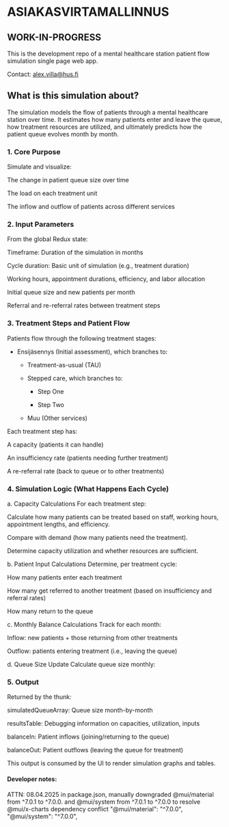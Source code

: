 # ASIAKASVIRTAMALLINNUS

## WORK-IN-PROGRESS

This is the development repo of a mental healthcare station patient flow simulation single page web app.

Contact: alex.villa@hus.fi

## What is this simulation about?

The simulation models the flow of patients through a mental healthcare station over time. It estimates how many patients enter and leave the queue, how treatment resources are utilized, and ultimately predicts how the patient queue evolves month by month.

### 1. Core Purpose

Simulate and visualize:

The change in patient queue size over time

The load on each treatment unit

The inflow and outflow of patients across different services

### 2. Input Parameters

From the global Redux state:

Timeframe: Duration of the simulation in months

Cycle duration: Basic unit of simulation (e.g., treatment duration)

Working hours, appointment durations, efficiency, and labor allocation

Initial queue size and new patients per month

Referral and re-referral rates between treatment steps

### 3. Treatment Steps and Patient Flow

Patients flow through the following treatment stages:

- Ensijäsennys (Initial assessment), which branches to:

  - Treatment-as-usual (TAU)

  - Stepped care, which branches to:

    - Step One

    - Step Two

  - Muu (Other services)

Each treatment step has:

A capacity (patients it can handle)

An insufficiency rate (patients needing further treatment)

A re-referral rate (back to queue or to other treatments)

### 4. Simulation Logic (What Happens Each Cycle)

a. Capacity Calculations
For each treatment step:

Calculate how many patients can be treated based on staff, working hours, appointment lengths, and efficiency.

Compare with demand (how many patients need the treatment).

Determine capacity utilization and whether resources are sufficient.

b. Patient Input Calculations
Determine, per treatment cycle:

How many patients enter each treatment

How many get referred to another treatment (based on insufficiency and referral rates)

How many return to the queue

c. Monthly Balance Calculations
Track for each month:

Inflow: new patients + those returning from other treatments

Outflow: patients entering treatment (i.e., leaving the queue)

d. Queue Size Update
Calculate queue size monthly:

### 5. Output

Returned by the thunk:

simulatedQueueArray: Queue size month-by-month

resultsTable: Debugging information on capacities, utilization, inputs

balanceIn: Patient inflows (joining/returning to the queue)

balanceOut: Patient outflows (leaving the queue for treatment)

This output is consumed by the UI to render simulation graphs and tables.

#### Developer notes:

ATTN: 08.04.2025 in package.json, manually downgraded @mui/material from ^7.0.1 to ^7.0.0. and @mui/system from ^7.0.1 to ^7.0.0 to resolve @mui/x-charts dependency conflict
"@mui/material": "^7.0.0",
"@mui/system": "^7.0.0",
